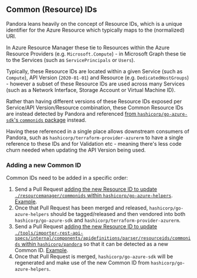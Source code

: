 ## Common (Resource) IDs

Pandora leans heavily on the concept of Resource IDs, which is a unique identifier for the Azure Resource which typically maps to the (normalized) URI.

In Azure Resource Manager these tie to Resources within the Azure Resource Providers (e.g. `Microsoft.Compute`) - in Microsoft Graph these tie to the Services (such as `ServicePrincipals` or `Users`).

Typically, these Resource IDs are located within a given Service (such as `Compute`), API Version (`2020-01-01`) and Resource (e.g. `DedicatedHostGroups`) - however a subset of these Resource IDs are used across many Services (such as a Network Interface, Storage Account or Virtual Machine ID).

Rather than having different versions of these Resource IDs exposed per Service/API Version/Resource combination, these Common Resource IDs are instead detected by Pandora and referenced [from `hashicorp/go-azure-sdk`'s `commonids` package](https://github.com/hashicorp/go-azure-helpers/tree/main/resourcemanager/commonids) instead.

Having these referenced in a single place allows downstream consumers of Pandora, such as `hashicorp/terraform-provider-azurerm` to have a single reference to these IDs and for Validation etc - meaning there's less code churn needed when updating the API Version being used.

### Adding a new Common ID

Common IDs need to be added in a specific order:

1. Send a Pull Request [adding the new Resource ID to update `./resourcemanager/commonids` within `hashicorp/go-azure-helpers`](https://github.com/hashicorp/go-azure-helpers). [Example](https://github.com/hashicorp/go-azure-helpers/pull/172).
2. Once that Pull Request has been merged and released, `hashicorp/go-azure-helpers` should be tagged/released and then vendored into both `hashicorp/go-azure-sdk` and `hashicorp/terraform-provider-azurerm`.
3. Send a Pull Request [adding the new Resource ID to update `./tools/importer-rest-api-specs/internal/components/apidefinitions/parser/resourceids/commonids` within `hashicorp/pandora`](https://github.com/hashicorp/pandora/tree/main/tools/importer-rest-api-specs/internal/components/apidefinitions/parser/resourceids/commonids) so that it can be detected as a new Common ID. [Example](https://github.com/hashicorp/pandora/pull/2816).
4. Once that Pull Request is merged, `hashicorp/go-azure-sdk` will be regenerated and make use of the new Common ID from `hashicorp/go-azure-helpers`.
